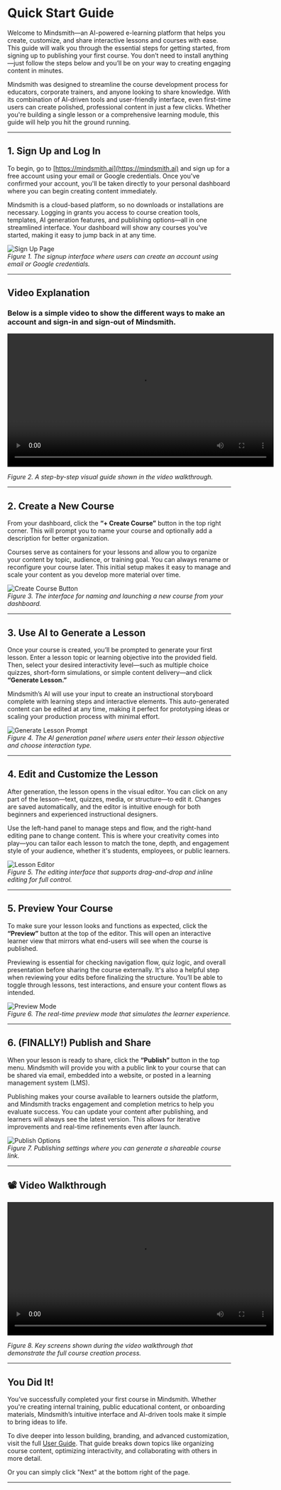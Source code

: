 # Quick Start Guide

Welcome to Mindsmith—an AI-powered e-learning platform that helps you create, customize, and share interactive lessons and courses with ease. This guide will walk you through the essential steps for getting started, from signing up to publishing your first course. You don’t need to install anything—just follow the steps below and you’ll be on your way to creating engaging content in minutes.

Mindsmith was designed to streamline the course development process for educators, corporate trainers, and anyone looking to share knowledge. With its combination of AI-driven tools and user-friendly interface, even first-time users can create polished, professional content in just a few clicks. Whether you're building a single lesson or a comprehensive learning module, this guide will help you hit the ground running.

---

## 1. Sign Up and Log In

To begin, go to [https://mindsmith.ai](https://mindsmith.ai) and sign up for a free account using your email or Google credentials. Once you've confirmed your account, you'll be taken directly to your personal dashboard where you can begin creating content immediately.

Mindsmith is a cloud-based platform, so no downloads or installations are necessary. Logging in grants you access to course creation tools, templates, AI generation features, and publishing options—all in one streamlined interface. Your dashboard will show any courses you've started, making it easy to jump back in at any time.

![Sign Up Page](./signup.png)  
*Figure 1. The signup interface where users can create an account using email or Google credentials.*

---

## Video Explanation

<h3>Below is a simple video to show  the different ways to make an account and sign-in and sign-out of Mindsmith.</h3>

<video controls width="600">
  <source src="/mindsmith-docs/vids/LoginMS.mp4" type="video/mp4" />
  Your browser does not support the video tag.
</video>


*Figure 2. A step-by-step visual guide shown in the video walkthrough.*

---

## 2. Create a New Course

From your dashboard, click the **“+ Create Course”** button in the top right corner. This will prompt you to name your course and optionally add a description for better organization.

Courses serve as containers for your lessons and allow you to organize your content by topic, audience, or training goal. You can always rename or reconfigure your course later. This initial setup makes it easy to manage and scale your content as you develop more material over time.

![Create Course Button](./cc.png)  
*Figure 3. The interface for naming and launching a new course from your dashboard.*

---

## 3. Use AI to Generate a Lesson

Once your course is created, you’ll be prompted to generate your first lesson. Enter a lesson topic or learning objective into the provided field. Then, select your desired interactivity level—such as multiple choice quizzes, short-form simulations, or simple content delivery—and click **“Generate Lesson.”**

Mindsmith’s AI will use your input to create an instructional storyboard complete with learning steps and interactive elements. This auto-generated content can be edited at any time, making it perfect for prototyping ideas or scaling your production process with minimal effort.

![Generate Lesson Prompt](./cl.png)  
*Figure 4. The AI generation panel where users enter their lesson objective and choose interaction type.*

---

## 4. Edit and Customize the Lesson

After generation, the lesson opens in the visual editor. You can click on any part of the lesson—text, quizzes, media, or structure—to edit it. Changes are saved automatically, and the editor is intuitive enough for both beginners and experienced instructional designers.

Use the left-hand panel to manage steps and flow, and the right-hand editing pane to change content. This is where your creativity comes into play—you can tailor each lesson to match the tone, depth, and engagement style of your audience, whether it's students, employees, or public learners.

![Lesson Editor](./ec.png)  
*Figure 5. The editing interface that supports drag-and-drop and inline editing for full control.*

---

## 5. Preview Your Course

To make sure your lesson looks and functions as expected, click the **“Preview”** button at the top of the editor. This will open an interactive learner view that mirrors what end-users will see when the course is published.

Previewing is essential for checking navigation flow, quiz logic, and overall presentation before sharing the course externally. It's also a helpful step when reviewing your edits before finalizing the structure. You’ll be able to toggle through lessons, test interactions, and ensure your content flows as intended.

![Preview Mode](./pc.png)  
*Figure 6. The real-time preview mode that simulates the learner experience.*

---

## 6. (FINALLY!) Publish and Share

When your lesson is ready to share, click the **“Publish”** button in the top menu. Mindsmith will provide you with a public link to your course that can be shared via email, embedded into a website, or posted in a learning management system (LMS).

Publishing makes your course available to learners outside the platform, and Mindsmith tracks engagement and completion metrics to help you evaluate success. You can update your content after publishing, and learners will always see the latest version. This allows for iterative improvements and real-time refinements even after launch.

![Publish Options](./pubc.png)  
*Figure 7. Publishing settings where you can generate a shareable course link.*

---



## 📽️ Video Walkthrough

<video controls width="600">
  <source src="/vids/CCPL.mp4" type="video/mp4" />
  Your browser does not support the video tag.
</video>


*Figure 8. Key screens shown during the video walkthrough that demonstrate the full course creation process.*

---


## You Did It!

You’ve successfully completed your first course in Mindsmith. Whether you're creating internal training, public educational content, or onboarding materials, Mindsmith’s intuitive interface and AI-driven tools make it simple to bring ideas to life.

To dive deeper into lesson building, branding, and advanced customization, visit the full [User Guide](../user-guide/creating-lessons.md). That guide breaks down topics like organizing course content, optimizing interactivity, and collaborating with others in more detail. 

Or you can simply click "Next" at the bottom right of the page.

---
